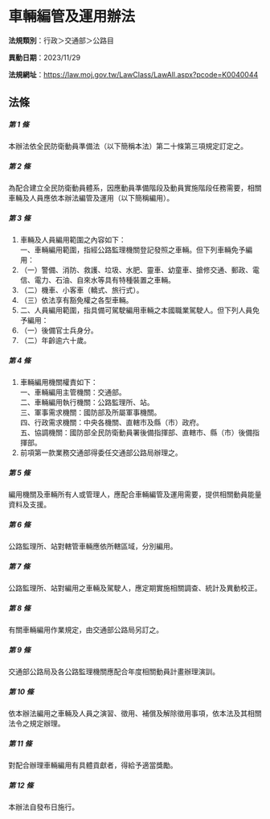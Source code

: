# 車輛編管及運用辦法

**法規類別**：行政＞交通部＞公路目

**異動日期**：2023/11/29  

**法規網址**：https://law.moj.gov.tw/LawClass/LawAll.aspx?pcode=K0040044





## 法條
##### 第 1 條
本辦法依全民防衛動員準備法（以下簡稱本法）第二十條第三項規定訂定之。

##### 第 2 條
為配合建立全民防衛動員體系，因應動員準備階段及動員實施階段任務需要，相關車輛及人員應依本辦法編管及運用（以下簡稱編用）。

##### 第 3 條
1. 車輛及人員編用範圍之內容如下：  
一、車輛編用範圍，指經公路監理機關登記發照之車輛。但下列車輛免予編用：
1. （一）警備、消防、救護、垃圾、水肥、靈車、幼童車、搶修交通、郵政、電信、電力、石油、自來水等具有特種裝置之車輛。
1. （二）機車、小客車（轎式、旅行式）。
1. （三）依法享有豁免權之各型車輛。
1. 二、人員編用範圍，指具備可駕駛編用車輛之本國職業駕駛人。但下列人員免予編用：
1. （一）後備官士兵身分。
1. （二）年齡逾六十歲。

##### 第 4 條
1. 車輛編用機關權責如下：  
一、車輛編用主管機關：交通部。  
二、車輛編用執行機關：公路監理所、站。  
三、軍事需求機關：國防部及所屬軍事機關。  
四、行政需求機關：中央各機關、直轄市及縣（市）政府。  
五、協調機關：國防部全民防衛動員署後備指揮部、直轄市、縣（市）後備指揮部。
1. 前項第一款業務交通部得委任交通部公路局辦理之。

##### 第 5 條
編用機關及車輛所有人或管理人，應配合車輛編管及運用需要，提供相關動員能量資料及支援。

##### 第 6 條
公路監理所、站對轄管車輛應依所轄區域，分別編用。

##### 第 7 條
公路監理所、站對編用之車輛及駕駛人，應定期實施相關調查、統計及異動校正。

##### 第 8 條
有關車輛編用作業規定，由交通部公路局另訂之。

##### 第 9 條
交通部公路局及各公路監理機關應配合年度相關動員計畫辦理演訓。

##### 第 10 條
依本辦法編用之車輛及人員之演習、徵用、補償及解除徵用事項，依本法及其相關法令之規定辦理。

##### 第 11 條
對配合辦理車輛編用有具體貢獻者，得給予適當獎勵。

##### 第 12 條
本辦法自發布日施行。


